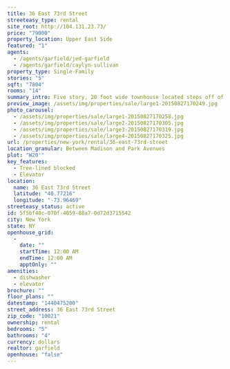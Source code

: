 ```yaml
---
title: 36 East 73rd Street
streeteasy_type: rental
site_root: http://104.131.23.73/
price: "79000"
property_location: Upper East Side
featured: "1"
agents:
  - /agents/garfield/jed-garfield
  - /agents/garfield/caylyn-sullivan
property_type: Single-Family
stories: "5"
sqft: "7804"
rooms: "14"
summary_intro: Five story, 20 foot wide townhouse located steps off of Madison Avenue on a beautiful tree-lined block. This commercially zoned property has an elevator and spans approximately 7,800 square feet. The area surrounding 36 East 73rd Street is filled with successful luxury retail stores and galleries making this a prime rental opportunity in a high foot traffic area. Currently used as a showroom for an antiques dealer. Seeking a single user triple net tenant.
preview_image: /assets/img/properties/sale/large1-20150827170249.jpg
photo_carousel:
  - /assets/img/properties/sale/large1-20150827170258.jpg
  - /assets/img/properties/sale/large2-20150827170305.jpg
  - /assets/img/properties/sale/large3-20150827170319.jpg
  - /assets/img/properties/sale/large4-20150827170325.jpg
url: /properties/new-york/rental/36-east-73rd-street
location_granular: Between Madison and Park Avenues
plot: "W20'"
key_features:
  - Tree-lined blocked
  - Elevator
location:
  name: 36 East 73rd Street
  latitude: "40.77216"
  longitude: "-73.96469"
streeteasy_status: active
id: 5f5bf40c-070f-4059-88a7-0d72d3715542
city: New York
state: NY
openhouse_grid:
  - 
    date: ""
    startTime: 12:00 AM
    endTime: 12:00 AM
    apptOnly: ""
amenities:
  - dishwasher
  - elevator
brochure: ""
floor_plans: ""
datestamp: "1440475200"
street_address: 36 East 73rd Street
zip_code: "10021"
ownership: rental
bedrooms: "5"
bathrooms: "4"
currency: dollars
realtor: garfield
openhouse: "false"
---
```

